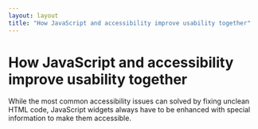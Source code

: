 ```yaml
---
layout: layout
title: "How JavaScript and accessibility improve usability together"
---
```


# How JavaScript and accessibility improve usability together

While the most common accessibility issues can solved by fixing unclean HTML code, JavaScript widgets always have to be enhanced with special information to make them accessible.

